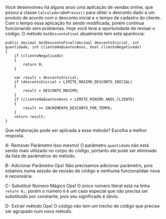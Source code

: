 ﻿Você desenvolveu há alguns anos uma aplicação de vendas online, que possui a classe `CalculadoraDePrecos()`
para obter o desconto dado a um produto de acordo com o desconto inicial e o tempo de cadastro do cliente.
Com o tempo essa aplicação foi sendo modificada, porém continua funcionando sem problemas. Hoje você teve a oportunidade de
revisar o código. O método `GetDescontoFinal` atualmente tem esta aparência:

```<language>
public decimal GetDescontoFinal(decimal descontoInicial, int quantidade, int clienteHaQuantosAnos, bool clienteNegativado)
{
    if (clienteNegativado)
    {
        return 0;
    }

    var result = descontoInicial;
    if (descontoInicial > LIMITE_MAXIMO_DESCONTO_INICIAL)
    {
        result = DESCONTO_MAXIMO;
    }
    if (clienteHaQuantosAnos > LIMITE_MINIMO_ANOS_CLIENTE)
    {
        result += INCREMENTO_DESCONTO_POR_TEMPO;
    }
    return result;
}
```

Que refatoração pode ser aplicada a esse método? Escolha a melhor resposta.

A- Remover Parâmetro
Isso mesmo! O parâmetro `quantidade` não está sendo mais utilizado no corpo do código,
portanto ele pode ser eliminado da lista de parâmetros do método.

B- Adicionar Parâmetro
Ops! Não precisamos adicionar parâmetro, pois estamos numa sessão de revisão de código e nenhuma funcionalidae nova é necessária.

C- Substituir Número Mágico
Ops! O único número literal está na linha `return 0;`, porém o número `0` é um caso
especial que não precisa ser substituído por constante, pois seu significado é óbvio.

D- Extrair método
Ops! O código não tem um trecho de código que precise ser agrupado num novo método.